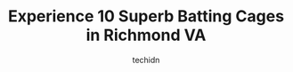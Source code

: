 ---
layout: ampstory
image: https://i0.wp.com/www.depkes.org/wp-content/uploads/2023/06/batting-cages-0-in-richmond-va-1685785766.jpeg?resize=640,853
author: techidn
featured: false
description: Discover the impressive array of Batting Cages options in Richmond VA, where you can find 10 of the largest Batting Cages establishments in the area. From renowned classics to hidden gems, R
title: Experience 10 Superb Batting Cages in Richmond VA
cover:
   title: Experience 10 Superb Batting Cages in Richmond VA
   subtitle: Rickpate
   background: https://www.depkes.org/wp-content/uploads/2023/06/batting-cages-0-in-richmond-va-1685785766.jpeg

pages: 
 - layout: thirds
   top: <h1>#1 Putt-Putt Fun Center</h1>
   bottom: "<p>My kid enjoyed the golf, go cart and water splash. It was really fun. Good part is we had fun . There were total 4 routes of golf course so the waiting period was less. E</p>"
   background: https://www.depkes.org/wp-content/uploads/2023/06/batting-cages-1-in-richmond-va-1685785767.jpeg
   backgroundblur: true
 - layout: thirds
   top: <h1>#2 Windy Hill Golf Course and Sports Complex</h1>
   bottom: "<p>Ive been to this establishment many times over the years. Recently I went and was pleasantly surprised to see the updates that have been made. The mini golf course has n</p>"
   background: https://www.depkes.org/wp-content/uploads/2023/06/batting-cages-2-in-richmond-va-1685785767.jpeg
   cta:
      link: https://www.depkes.org/blog/experience-10-superb-batting-cages-in-richmond-va/
      text: Experience 10 Superb Batting Cages in Richmond VA
 - layout: thirds
   top: <h1>#3 Ironbridge Sports Park</h1>
   bottom: "<p>11400 Iron Bridge Rd, Chester, VA 23831, United States</p>"
   background: https://www.depkes.org/wp-content/uploads/2023/06/batting-cages-3-in-richmond-va-1685785768.jpeg
   cta:
      link: https://www.depkes.org/blog/experience-10-superb-batting-cages-in-richmond-va/
      text: Experience 10 Superb Batting Cages in Richmond VA
 - layout: thirds
   top: <h1>#4 Bogeys Sports Park</h1>
   bottom: "<p>1675 Ashland Rd, Richmond, VA 23233, United States</p>"
   background: https://images.unsplash.com/photo-1534312527009-56c7016453e6?ixlib=rb-4.0.3&ixid=MnwxMjA3fDB8MHxwaG90by1wYWdlfHx8fGVufDB8fHx8&auto=format&fit=crop&w=640&h=853&q=80
   cta:
      link: https://www.depkes.org/blog/experience-10-superb-batting-cages-in-richmond-va/
      text: Experience 10 Superb Batting Cages in Richmond VA
 - layout: thirds
   top: <h1>#5 Train Like Pros</h1>
   bottom: "<p>7631 Whitepine Rd Unit 200, North Chesterfield, VA 23237, United States</p>"
   background: https://images.unsplash.com/photo-1574169208507-84376144848b?ixlib=rb-4.0.3&ixid=MnwxMjA3fDB8MHxwaG90by1wYWdlfHx8fGVufDB8fHx8&auto=format&fit=crop&w=640&h=853&q=80
   cta:
      link: https://www.depkes.org/blog/experience-10-superb-batting-cages-in-richmond-va/
      text: Experience 10 Superb Batting Cages in Richmond VA
 - layout: thirds
   top: <h1>#6 Malcolm U. Pitt Field</h1>
   bottom: "<p>52 Lakeview Ln, Richmond, VA 23226, United States</p>"
   background: https://images.unsplash.com/photo-1540457036297-448b6b99e91c?ixlib=rb-4.0.3&ixid=MnwxMjA3fDB8MHxwaG90by1wYWdlfHx8fGVufDB8fHx8&auto=format&fit=crop&w=640&h=853&q=80
   cta:
      link: https://www.depkes.org/blog/experience-10-superb-batting-cages-in-richmond-va/
      text: Experience 10 Superb Batting Cages in Richmond VA
 - layout: thirds
   top: <h1>#7 Improve Your Game llc</h1>
   bottom: "<p>7511 Ranco Rd, Henrico, VA 23228, United States</p>"
   background: https://images.unsplash.com/photo-1591393223703-56fe1347ac62?ixlib=rb-4.0.3&ixid=MnwxMjA3fDB8MHxwaG90by1wYWdlfHx8fGVufDB8fHx8&auto=format&fit=crop&w=640&h=853&q=80
   cta:
      link: https://www.depkes.org/blog/experience-10-superb-batting-cages-in-richmond-va/
      text: Experience 10 Superb Batting Cages in Richmond VA
 - layout: thirds
   middle: Continue reading...
   background: https://images.unsplash.com/photo-1496096265110-f83ad7f96608?ixlib=rb-4.0.3&ixid=MnwxMjA3fDB8MHxwaG90by1wYWdlfHx8fGVufDB8fHx8&auto=format&fit=crop&w=640&h=853&q=80
   cta:
      link: https://www.depkes.org/blog/experience-10-superb-batting-cages-in-richmond-va/
      text: Experience 10 Superb Batting Cages in Richmond VA
      
---